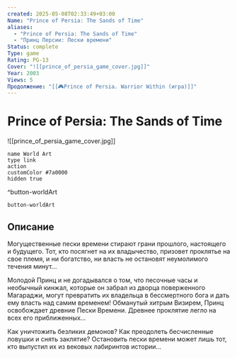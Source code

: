 ```yaml
---
created: 2025-05-08T02:33:49+03:00
Name: "Prince of Persia: The Sands of Time"
aliases:
  - "Prince of Persia: The Sands of Time"
  - "Принц Персии: Пески времени"
Status: complete
Type: game
Rating: PG-13
Cover: "![[prince_of_persia_game_cover.jpg]]"
Year: 2003
Views: 5
Продолжение: "[[🎮Prince of Persia. Warrior Within (игра)]]"
---
```


# Prince of Persia: The Sands of Time

![[prince_of_persia_game_cover.jpg]]


```button
name World Art
type link
action 
customColor #7a0000
hidden true
```
^button-worldArt



`button-worldArt`

## Описание

Могущественные пески времени стирают грани прошлого, настоящего и будущего. Тот, кто посягнет на их владычество, призовет проклятье на свое племя, и ни богатство, ни власть не остановят неумолимого течения минут...

Молодой Принц и не догадывался о том, что песочные часы и необычный кинжал, которые он забрал из дворца поверженного Магараджи, могут превратить их владельца в бессмертного бога и дать ему власть над самим временем! Обманутый хитрым Визирем, Принц освобождает древние Пески Времени. Древнее проклятие легло на всех его приближенных...

Как уничтожить безликих демонов? Как преодолеть бесчисленные ловушки и снять заклятие? Остановить пески времени может лишь тот, кто выпустил их из вековых лабиринтов истории...
